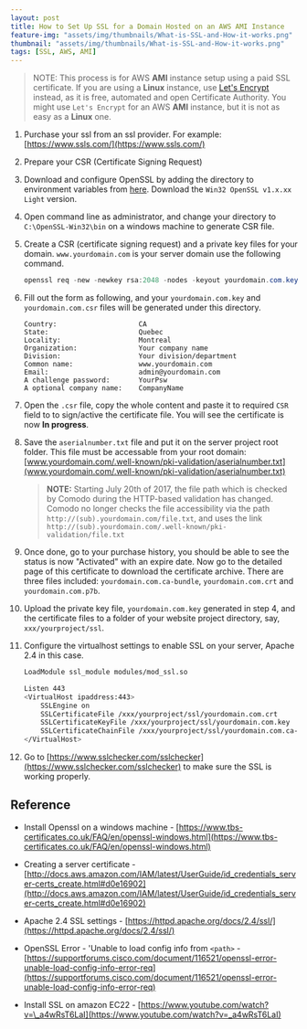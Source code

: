 ```yaml
---
layout: post
title: How to Set Up SSL for a Domain Hosted on an AWS AMI Instance
feature-img: "assets/img/thumbnails/What-is-SSL-and-How-it-works.png"
thumbnail: "assets/img/thumbnails/What-is-SSL-and-How-it-works.png"
tags: [SSL, AWS, AMI]
---
```


> NOTE: This process is for AWS **AMI** instance setup using a paid SSL certificate. If you are using a **Linux** instance, use [Let's Encrypt](https://letsencrypt.org/) instead, as it is free, automated and open Certificate Authority. You might use `Let's Encrypt` for an AWS **AMI** instance, but it is not as easy as a **Linux** one.

1.  Purchase your ssl from an ssl provider. For example: [https://www.ssls.com/](https://www.ssls.com/)

2.  Prepare your CSR (Certificate Signing Request)

3.  Download and configure OpenSSL by adding the directory to environment variables from [here](https://slproweb.com/products/Win32OpenSSL.html). Download the `Win32 OpenSSL v1.x.xx Light` version.

4.  Open command line as administrator, and change your directory to `C:\OpenSSL-Win32\bin` on a windows machine to generate CSR file.

5.  Create a CSR (certificate signing request) and a private key files for your domain. `www.yourdomain.com` is your server domain use the following command.


    ```powershell
    openssl req -new -newkey rsa:2048 -nodes -keyout yourdomain.com.key -out yourdomain.com.csr
    ```

6.  Fill out the form as following, and your `yourdomain.com.key` and `yourdomain.com.csr` files will be generated under this directory.


    ```
    Country:                    CA
    State:                      Quebec
    Locality:                   Montreal
    Organization:               Your company name
    Division:                   Your division/department
    Common name:                www.yourdomain.com
    Email:                      admin@yourdomain.com
    A challenge password:       YourPsw
    A optional company name:    CompanyName
    ```

7.  Open the `.csr` file, copy the whole content and paste it to required `CSR` field to to sign/active the certificate file. You will see the certificate is now **In progress**.

8.  Save the `aserialnumber.txt` file and put it on the server project root folder. This file must be accessable from your root domain: [www.yourdomain.com/.well-known/pki-validation/aserialnumber.txt](www.yourdomain.com/.well-known/pki-validation/aserialnumber.txt)


    > **NOTE:** Starting July 20th of 2017, the file path which is checked by Comodo during the HTTP-based validation has changed. Comodo no longer checks the file accessibility via the path `http://(sub).yourdomain.com/file.txt`, and uses the link `http://(sub).yourdomain.com/.well-known/pki-validation/file.txt`

9.  Once done, go to your purchase history, you should be able to see the status is now "Activated" with an expire date. Now go to the detailed page of this certificate to download the certificate archive. There are three files included: `yourdomain.com.ca-bundle`, `yourdomain.com.crt` and `yourdomain.com.p7b`.

10. Upload the private key file, `yourdomain.com.key` generated in step 4, and the certificate files to a folder of your website project directory, say, `xxx/yourproject/ssl`.

11. Configure the virtualhost settings to enable SSL on your server, Apache 2.4 in this case.


    ```bash
    LoadModule ssl_module modules/mod_ssl.so

    Listen 443
    <VirtualHost ipaddress:443>
        SSLEngine on
        SSLCertificateFile /xxx/yourproject/ssl/yourdomain.com.crt
        SSLCertificateKeyFile /xxx/yourproject/ssl/yourdomain.com.key
        SSLCertificateChainFile /xxx/yourproject/ssl/yourdomain.com.ca-bundle
    </VirtualHost>
    ```

12. Go to [https://www.sslchecker.com/sslchecker](https://www.sslchecker.com/sslchecker) to make sure the SSL is working properly.

## Reference

- Install Openssl on a windows machine - [https://www.tbs-certificates.co.uk/FAQ/en/openssl-windows.html](https://www.tbs-certificates.co.uk/FAQ/en/openssl-windows.html)

- Creating a server certificate - [http://docs.aws.amazon.com/IAM/latest/UserGuide/id_credentials_server-certs_create.html#d0e16902](http://docs.aws.amazon.com/IAM/latest/UserGuide/id_credentials_server-certs_create.html#d0e16902)

- Apache 2.4 SSL settings - [https://httpd.apache.org/docs/2.4/ssl/](https://httpd.apache.org/docs/2.4/ssl/)

- OpenSSL Error - 'Unable to load config info from `<path>` - [https://supportforums.cisco.com/document/116521/openssl-error-unable-load-config-info-error-req](https://supportforums.cisco.com/document/116521/openssl-error-unable-load-config-info-error-req)

- Install SSL on amazon EC22 - [https://www.youtube.com/watch?v=\_a4wRsT6LaI](https://www.youtube.com/watch?v=_a4wRsT6LaI)

